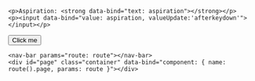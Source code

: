 	<p>Aspiration: <strong data-bind="text: aspiration"></strong></p>
	<p><input data-bind="value: aspiration, valueUpdate:'afterkeydown'"></input></p>


<button data-bind='click: doSomething'>Click me</button>

<div id="page" class="container" data-bind="component: { name: route().page, params: route }"></div>


    <nav-bar params="route: route"></nav-bar>
    <div id="page" class="container" data-bind="component: { name: route().page, params: route }"></div>